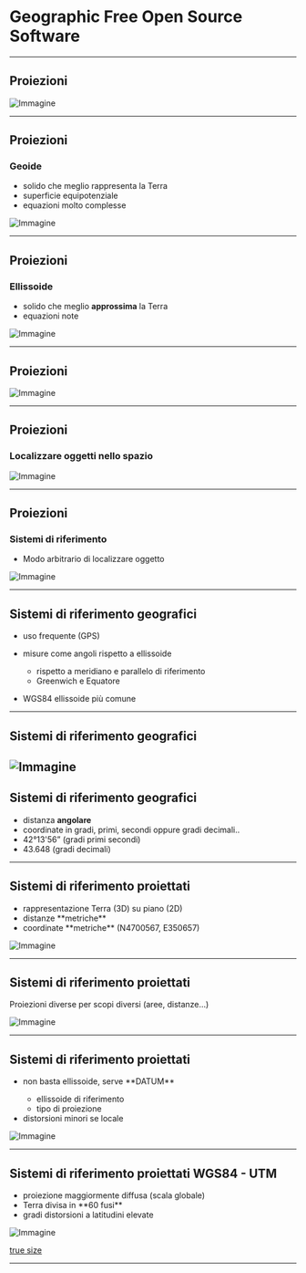 # Geographic Free Open Source Software

---

## Proiezioni

![Immagine](assets/proj.png)

---

## Proiezioni

### Geoide

* solido che meglio rappresenta la Terra
* superficie equipotenziale
* equazioni molto complesse

![Immagine](assets/proj2.png) <!-- .element: class="fragment" data-fragment-index="1" style="height:30%;width:30%;"-->

---

## Proiezioni

### Ellissoide

* solido che meglio **approssima** la Terra
* equazioni note

![Immagine](assets/proj3.png) <!-- .element: class="fragment" data-fragment-index="1" style="height:30%;width:30%;"-->

---

## Proiezioni


![Immagine](assets/proj4.png)

---

## Proiezioni

### Localizzare oggetti nello spazio

![Immagine](assets/proj5.jpeg) <!-- .element: style="height:40%;width:40%;"-->

---

## Proiezioni

### Sistemi di riferimento

* Modo arbitrario di localizzare oggetto

![Immagine](assets/proj6.png)

---

## Sistemi di riferimento geografici

* uso frequente (GPS) <!-- .element: class="fragment" data-fragment-index="1" -->
* misure come angoli rispetto a ellissoide <!-- .element: class="fragment" data-fragment-index="2" -->
    
    * rispetto a meridiano e parallelo di riferimento <!-- .element: class="fragment" data-fragment-index="3" -->
    * Greenwich e Equatore <!-- .element: class="fragment" data-fragment-index="4" -->
    
* WGS84 ellissoide più comune <!-- .element: class="fragment" data-fragment-index="5" --> 


---

## Sistemi di riferimento geografici

![Immagine](assets/proj_geo.png) <!-- .element: style="height:30%;width:30%;"-->
---

## Sistemi di riferimento geografici

* distanza **angolare**
* coordinate in gradi, primi, secondi oppure gradi decimali..
* 42°13'56” (gradi primi secondi)
* 43.648 (gradi decimali)

---

## Sistemi di riferimento proiettati

<ul>
    <li class="fragment" data-fragment-index="1">rappresentazione Terra (3D) su piano (2D)</li>
    <li class="fragment" data-fragment-index="2">distanze **metriche** </li>
    <li class="fragment" data-fragment-index="3">coordinate **metriche** (N4700567, E350657)</li>
</ul>

![Immagine](assets/proj_pro.png) <!-- .element: class="fragment" data-fragment-index="4" style="height:30%;width:30%;"-->

---

## Sistemi di riferimento proiettati

Proiezioni diverse per scopi diversi (aree, distanze...)

![Immagine](assets/proj_pro2.png) <!-- .element: class="fragment" data-fragment-index="4" style="height:30%;width:30%;"-->

---

## Sistemi di riferimento proiettati

<ul>
    <li class="fragment" data-fragment-index="1">non basta ellissoide, serve **DATUM**</li>
        <ul>
        <li class="fragment" data-fragment-index="2">ellissoide di riferimento</li>
        <li class="fragment" data-fragment-index="3">tipo di proiezione</li>
        </ul>
    <li class="fragment" data-fragment-index="4">distorsioni minori se locale</li>
</ul>

![Immagine](assets/proj_pro3.png) <!-- .element: class="fragment" data-fragment-index="4" style="height:30%;width:30%;"-->

---

## Sistemi di riferimento proiettati WGS84 - UTM

<ul>
    <li class="fragment" data-fragment-index="1">proiezione maggiormente diffusa (scala globale)</li>
    <li class="fragment" data-fragment-index="2">Terra divisa in **60 fusi** </li>
    <li class="fragment" data-fragment-index="3">gradi distorsioni a latitudini elevate</li>
</ul>

![Immagine](assets/proj_pro3.png) <!-- .element: class="fragment" data-fragment-index="4" style="height:30%;width:30%;"-->

[true size](https://thetruesize.com/#?borders=1~!MTc2NzA1Mjc.MTM2NzgwNA*MzYwMDAwMDA(MA~!GL*MA.MTgwMDAwMDA)Mw)

---





























